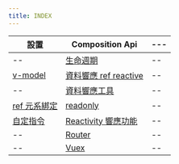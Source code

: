 ```yaml
---
title: INDEX
---
```


| 設置                        | Composition Api                            | --- |
| --------------------------- | ------------------------------------------ | --- |
| --                          | [生命週期](./lifecyle.md)                  | --  |
| [v-model](./vmodel.md)      | [資料響應 ref reactive](./ref-reactive.md) | --  |
| --                          | [資料響應工具](./reactiveTool.md)          | --  |
| [ref 元系綁定](./ref.md)    | [readonly](./readonly.md)                  | --  |
| [自定指令 ](./directive.md) | [Reactivity 響應功能](./reactivity.md)     | --  |
| --                          | [Router](./router.md)                      | --  |
| --                          | [Vuex](./vuex.md)                          | --  |
